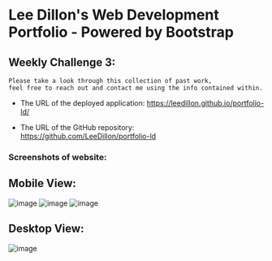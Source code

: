 # Lee Dillon's Web Development Portfolio - Powered by Bootstrap

## Weekly Challenge 3: 

```
Please take a look through this collection of past work, 
feel free to reach out and contact me using the info contained within.
```



* The URL of the deployed application: https://leedillon.github.io/portfolio-ld/

* The URL of the GitHub repository: https://github.com/LeeDillon/portfolio-ld

### Screenshots of website:

## Mobile View:
![image](https://user-images.githubusercontent.com/86656625/210458176-9849e72c-dda0-44a5-bf11-7acc5ae169ba.png)
![image](https://user-images.githubusercontent.com/86656625/210458255-921d0f28-dce4-45bc-a58b-163c9a6e3ac5.png)
![image](https://user-images.githubusercontent.com/86656625/210458410-ef1106fb-b4cf-4e49-92d6-5c2720be2739.png)

## Desktop View:
![image](https://user-images.githubusercontent.com/86656625/210458592-b821334d-692e-484c-bda6-9bbb139b2c0a.png)



